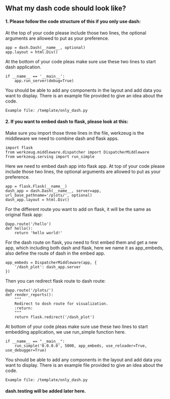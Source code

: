 
## What my dash code should look like? 

#### 1. Please follow the code structure of this if you only use dash: 

At the top of your code please include those two lines, 
the optional arguments are allowed to put as your preference. 
```
app = dash.Dash(__name__, optional)
app.layout = html.Div()
```

At the bottom of your code pleas make sure use these two lines to start dash application. 
```
if __name__ == '__main__':
    app.run_server(debug=True)
```
You should be able to add any components in the layout and add data you want to display. 
There is an example file provided to give an idea about the code. 
```
Example file: /template/only_dash.py 
```


#### 2. If you want to embed dash to flask, please look at this: 
Make sure you import those three lines in the file, 
werkzeug is the middleware we need to combine dash and flask apps. 
``` 
import flask
from werkzeug.middleware.dispatcher import DispatcherMiddleware
from werkzeug.serving import run_simple
```
Here we need to embed dash app into flask app. 
At top of your code please include those two lines, 
the optional arguments are allowed to put as your preference. 

```
app = flask.Flask(__name__)
dash_app = dash.Dash(__name__, server=app, url_base_pathname='/plots/', optional)
dash_app.layout = html.Div()
```

For the different route you want to add on flask, it will be the same as original flask app: 
```
@app.route('/hello')
def hello():
    return 'hello world!'

```

For the dash route on flask, you need to first embed them and get a new app, 
which including both dash and flask, here we name it as app_embeds, 
also define the route of dash in the embed app. 
```
app_embeds = DispatcherMiddleware(app, {
    '/dash_plot': dash_app.server
})
```
Then you can redirect flask route to dash route: 
```
@app.route('/plots/')
def render_reports():
    """
    Redirect to dosh route for visualization.
    :return:
    """
    return flask.redirect('/dash_plot')
```

At bottom of your code pleas make sure use these two lines to start embedding application, 
we use run_simple function here.  
```
if __name__ == "__main__":
    run_simple('0.0.0.0', 5000, app_embeds, use_reloader=True, use_debugger=True)
```

You should be able to add any components in the layout and add data you want to display. 
There is an example file provided to give an idea about the code. 
```
Example file: /template/only_dash.py 
```
 

#### dash.testing will be added later here. 